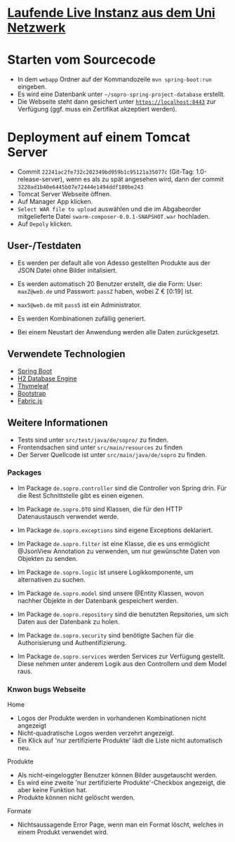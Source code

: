 # [Laufende Live Instanz aus dem Uni Netzwerk](http://134.245.1.240:9001/swarm-composer-0.0.1-SNAPSHOT/)

# Starten vom Sourcecode
- In dem `webapp` Ordner auf der Kommandozeile
`mvn spring-boot:run` eingeben.
- Es wird eine Datenbank unter `~/sopro-spring-project-database` erstellt.
- Die Webseite steht dann gesichert unter [`https://localhost:8443`](https://localhost:8443) zur Verfügung (ggf. muss ein Zertifikat akzeptiert werden).

# Deployment auf einem Tomcat Server
- Commit `22241ac2fe732c202349bd959b1c95121a35077c` (Git-Tag: 1.0-release-server), wenn es als zu spät angesehen wird, dann der commit `3228ad1b40e6445b07e72444e1494ddf180be243`
- Tomcat Server Webseite öffnen.
- Auf Manager App klicken.
- `Select WAR file to upload` auswählen und die im Abgabeorder mitgelieferte Datei
`swarm-composer-0.0.1-SNAPSHOT.war` hochladen.
- Auf `Depoly` klicken.


## User-/Testdaten
- Es werden per default alle von Adesso gestellten Produkte aus der JSON Datei ohne Bilder initalisiert.

- Es werden automatisch 20 Benutzer erstellt, die die Form: User: `maxZ@web.de` und
Passwort: `passZ` haben, wobei Z € [0:19] ist.

- `max5@web.de` mit `pass5` ist ein Administrator.

- Es werden Kombinationen zufällig generiert.

- Bei einem Neustart der Anwendung werden alle Daten zurückgesetzt.

## Verwendete Technologien
- [Spring Boot](https://projects.spring.io/spring-boot)
- [H2 Database Engine](http://www.h2database.com/html/main.html)
- [Thymeleaf](https://www.thymeleaf.org)
- [Bootstrap](https://getbootstrap.com)
- [Fabric.js](http://fabricjs.com)

## Weitere Informationen
- Tests sind unter `src/test/java/de/sopro/` zu finden.
- Frontendsachen sind unter `src/main/resources` zu finden
- Der Server Quellcode ist unter `src/main/java/de/sopro` zu finden.

### Packages
- Im Package `de.sopro.controller` sind die Controller von Spring drin. Für die Rest Schnittstelle gibt es einen eigenen.

- Im Package `de.sopro.DTO` sind Klassen, die für den HTTP Datenaustausch verwendet werde.

- Im Package `de.sopro.exceptions` sind eigene Exceptions deklariert.

- Im Package `de.sopro.filter` ist eine Klasse, die es uns ermöglicht @JsonView Annotation zu verwenden, um nur gewünschte Daten von Objekten zu senden.

- Im Package `de.sopro.logic` ist unsere Logikkomponente, um alternativen zu suchen.

- Im Package `de.sopro.model` sind unsere @Entity Klassen, wovon nachher Objekte in der Datenbank gespeichert werden.

- Im Package `de.sopro.repository` sind die benutzten Repsitories, um sich Daten aus der Datenbank zu holen.

- Im Package `de.sopro.security` sind benötigte Sachen für die Authorisierung und Authentifizierung.

- Im Package `de.sopro.services` werden Services zur Verfügung gestellt. Diese nehmen unter anderem Logik aus den Controllern und dem Model raus.

### Knwon bugs Webseite
Home
- Logos der Produkte werden in vorhandenen Kombinationen nicht angezeigt
- Nicht-quadratische Logos werden verzehrt angezeigt.
- Ein Klick auf 'nur zertifizierte Produkte' lädt die Liste nicht automatisch neu.

Produkte
- Als nicht-eingeloggter Benutzer können Bilder ausgetauscht werden.
- Es wird eine zweite 'nur zertifizierte Produkte'-Checkbox angezeigt, die aber keine Funktion hat.
- Produkte können nicht gelöscht werden.

Formate
- Nichtsaussagende Error Page, wenn man ein Format löscht, welches in einem Produkt verwendet wird.
